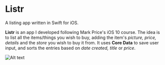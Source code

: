 # Listr
A listing app written in Swift for iOS.

**Listr** is an app I developed following Mark Price's iOS 10 course.
The idea is to list all the items/things you wish to buy, adding the item's _picture, price, details_ and the _store_ you wish to buy it from.
It uses **Core Data** to save user input, and sorts the entries based on _date created, title_ or _price_. 

![Alt text](/relative/path/to/scr1.png?raw=true "Optional Title")
